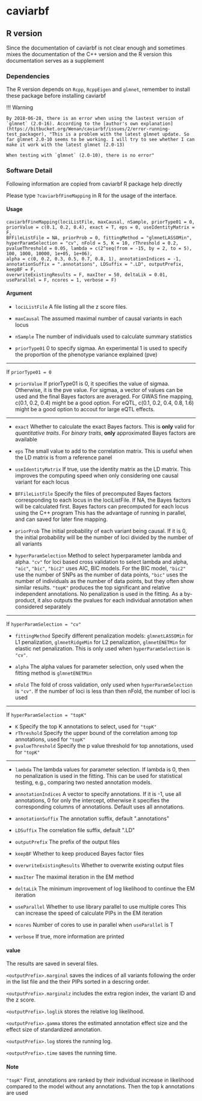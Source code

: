 # caviarbf
## R version
Since the documentation of caviarbf is not clear enough and sometimes mixes the documentation of the C++ version and the R version this documentation serves as a supplement
### Dependencies
The R version depends on `Rcpp`, `RcppEigen` and `glmnet`, remember to install these package before installing caviarbf 

!!! Warning
    
    By 2018-06-28, there is an error when using the lastest version of `glmnet` (2.0-16). According to the [author's own explanation](https://bitbucket.org/Wenan/caviarbf/issues/2/error-running-test_packager), "This is a problem with the latest glmnet update. So far glmnet 2.0-10 seems to be working. I will try to see whether I can make it work with the latest glmnet (2.0-13)
    
    When testing with `glmnet` (2.0-10), there is no error"

### Software Detail 
Following information are copied from caviarbf R package help directly

Please type `?caviarbfFineMapping` in R for the usage of the interface.
#### Usage

    caviarbfFineMapping(lociListFile, maxCausal, nSample, priorType01 = 0, 
    priorValue = c(0.1, 0.2, 0.4), exact = T, eps = 0, useIdentityMatrix = F, 
    BFFileListFile = NA, priorProb = 0, fittingMethod = "glmnetLASSOMin", 
    hyperParamSelection = "cv", nFold = 5, K = 10, rThreshold = 0.2, 
    pvalueThreshold = 0.05, lambda = c(2^seq(from = -15, by = 2, to = 5), 100, 1000, 10000, 1e+05, 1e+06), 
    alpha = c(0, 0.2, 0.3, 0.5, 0.7, 0.8, 1), annotationIndices = -1, 
    annotationSuffix = ".annotations", LDSuffix = ".LD", outputPrefix, keepBF = F, 
    overwriteExistingResults = F, maxIter = 50, deltaLik = 0.01, 
    useParallel = F, ncores = 1, verbose = F)

#### Argument

- `lociListFile` A file listing all the z score files.

- `maxCausal` The assumed maximal number of causal variants in each locus

- `nSample` The number of individuals used to calculate summary statistics

- `priorType01` 0 to specify sigmaa. An experimental 1 is used to specify the proportion of the phenotype variance explained (pve)

---
If `priorType01 = 0`
 
- `priorValue` If priorType01 is 0, it specifies the value of sigmaa. Otherwise, it is the pve value. For sigmaa, a vector of values can be used and the final Bayes factors are averaged. For GWAS fine mapping, c(0.1, 0.2, 0.4) might be a good option. For eQTL, c(0.1, 0.2, 0.4, 0.8, 1.6) might be a good option to accout for large eQTL effects.

---

- `exact` Whether to calculate the exact Bayes factors. This is **only** valid for *quantitative traits*. For *binary traits*, **only** approximated Bayes factors are available

- `eps` The small value to add to the correlation matrix. This is useful when the LD matrix is from a reference panel

- `useIdentityMatrix` If true, use the identity matrix as the LD matrix. This improves the computing speed when only considering one causal variant for each locus

- `BFFileListFile` Specify the files of precomputed Bayes factors corresponding to each locus in the lociListFile. If NA, the Bayes factors will be calculated first. Bayes factors can precomputed for each locus using the C++ program This has the advantage of running in parallel, and can saved for later fine mapping.

- `priorProb` The initial probability of each variant being causal. If it is 0, the initial probability will be the number of loci divided by the number of all variants

- `hyperParamSelection` Method to select hyperparameter lambda and alpha. `"cv"` for loci based cross validation to select lambda and alpha, `"aic"`, `"bic"`, `"bic2"` uses AIC, BIC models. For the BIC model, `"bic2"` use the number of SNPs as the number of data points, `"bic"` uses the number of individuals as the number of data points, but they often show similar results. `"topK"` produces the top significant and relative independent annotations. No penalization is used in the fitting. As a by-product, it also outputs the pvalues for each individual annotation when considered separately

---
If `hyperParamSelection = "cv"`

- `fittingMethod` Specify different penalization models: `glmnetLASSOMin` for L1 penalization, `glmnetRidgeMin` for L2 penalization, `glmnetENETMin` for elastic net penalization. This is only used when `hyperParamSelection` is `"cv"`.

- `alpha` The alpha values for parameter selection, only used when the fitting method is `glmnetENETMin`

- `nFold` The fold of cross validation, only used when `hyperParamSelection` is `"cv"`. If the number of loci is less than then nFold, the number of loci is used

---

If `hyperParamSelection = "topK"`

- `K` Specify the top K annotations to select, used for `"topK"`
- `rThreshold` Specify the upper bound of the correlation among top annotations, used for `"topK"`
- `pvalueThreshold` Specify the p value threshold for top annotations, used for `"topK"`

---

- `lambda` The lambda values for parameter selection. If lambda is 0, then no penalization is used in the fitting. This can be used for statistical testing, e.g., comparing two nested annotation models.

- `annotationIndices` A vector to specify annotations. If it is -1, use all annotations, 0 for only the intercept, otherwise it specifies the corresponding columns of annotations. Default uses all annotations.

- `annotationSuffix` The annotation suffix, default ".annotations"

- `LDSuffix` The correlation file suffix, default ".LD"

- `outputPrefix` The prefix of the output files

- `keepBF` Whether to keep produced Bayes factor files

- `overwriteExistingResults` Whether to overwrite existing output files

- `maxIter` The maximal iteration in the EM method

- `deltaLik` The minimum improvement of log likelihood to continue the EM iteration

- `useParallel` Whether to use library parallel to use multiple cores This can increase the speed of calculate PIPs in the EM iteration

- `ncores` Number of cores to use in parallel when `useParallel` is T

- `verbose` If true, more information are printed
 
#### value
 
The results are saved in several files.  
    
`<outputPrefix>.marginal` saves the indices of all variants following the order in the list file and the their PIPs sorted in a descring order.

`<outputPrefix>.marginalz` includes the extra region index, the variant ID and the z score.
    
`<outputPrefix>.loglik` stores the relative log likelihood.
    
`<outputPrefix>.gamma` stores the estimated annotation effect size and the effect size of standardized annotation.
    
`<outputPrefix>.log` stores the running log.
    
`<outputPrefix>.time` saves the running time.

#### Note
`"topK"` First, annotations are ranked by their individual increase in likelihood compared to the model without any annotations. Then the top k annotations are used



